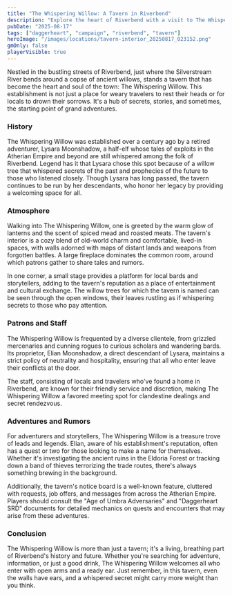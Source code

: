 ```yaml
---
title: "The Whispering Willow: A Tavern in Riverbend"
description: "Explore the heart of Riverbend with a visit to The Whispering Willow, a tavern known for its secrets and intrigue."
pubDate: "2025-08-17"
tags: ["daggerheart", "campaign", "riverbend", "tavern"]
heroImage: "/images/locations/tavern-interior_20250817_023152.png"
gmOnly: false
playerVisible: true
---
```

Nestled in the bustling streets of Riverbend, just where the Silverstream River bends around a copse of ancient willows, stands a tavern that has become the heart and soul of the town: The Whispering Willow. This establishment is not just a place for weary travelers to rest their heads or for locals to drown their sorrows. It's a hub of secrets, stories, and sometimes, the starting point of grand adventures.

### History

The Whispering Willow was established over a century ago by a retired adventurer, Lysara Moonshadow, a half-elf whose tales of exploits in the Atherian Empire and beyond are still whispered among the folk of Riverbend. Legend has it that Lysara chose this spot because of a willow tree that whispered secrets of the past and prophecies of the future to those who listened closely. Though Lysara has long passed, the tavern continues to be run by her descendants, who honor her legacy by providing a welcoming space for all.

### Atmosphere

Walking into The Whispering Willow, one is greeted by the warm glow of lanterns and the scent of spiced mead and roasted meats. The tavern's interior is a cozy blend of old-world charm and comfortable, lived-in spaces, with walls adorned with maps of distant lands and weapons from forgotten battles. A large fireplace dominates the common room, around which patrons gather to share tales and rumors.

In one corner, a small stage provides a platform for local bards and storytellers, adding to the tavern's reputation as a place of entertainment and cultural exchange. The willow trees for which the tavern is named can be seen through the open windows, their leaves rustling as if whispering secrets to those who pay attention.

### Patrons and Staff

The Whispering Willow is frequented by a diverse clientele, from grizzled mercenaries and cunning rogues to curious scholars and wandering bards. Its proprietor, Elian Moonshadow, a direct descendant of Lysara, maintains a strict policy of neutrality and hospitality, ensuring that all who enter leave their conflicts at the door.

The staff, consisting of locals and travelers who've found a home in Riverbend, are known for their friendly service and discretion, making The Whispering Willow a favored meeting spot for clandestine dealings and secret rendezvous.

### Adventures and Rumors

For adventurers and storytellers, The Whispering Willow is a treasure trove of leads and legends. Elian, aware of his establishment's reputation, often has a quest or two for those looking to make a name for themselves. Whether it's investigating the ancient ruins in the Eldoria Forest or tracking down a band of thieves terrorizing the trade routes, there's always something brewing in the background.

Additionally, the tavern's notice board is a well-known feature, cluttered with requests, job offers, and messages from across the Atherian Empire. Players should consult the "Age of Umbra Adversaries" and "Daggerheart SRD" documents for detailed mechanics on quests and encounters that may arise from these adventures.

### Conclusion

The Whispering Willow is more than just a tavern; it's a living, breathing part of Riverbend's history and future. Whether you're searching for adventure, information, or just a good drink, The Whispering Willow welcomes all who enter with open arms and a ready ear. Just remember, in this tavern, even the walls have ears, and a whispered secret might carry more weight than you think.

